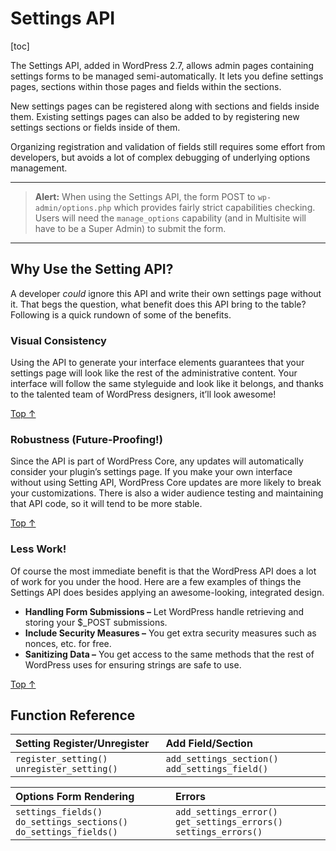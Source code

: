 # Settings API

[toc]


The Settings API, added in WordPress 2.7, allows admin pages containing settings forms to be managed semi-automatically. It lets you define settings pages, sections within those pages and fields within the sections.

New settings pages can be registered along with sections and fields inside them. Existing settings pages can also be added to by registering new settings sections or fields inside of them.

Organizing registration and validation of fields still requires some effort from developers, but avoids a lot of complex debugging of underlying options management.

---
> **Alert:** When using the Settings API, the form POST to `wp-admin/options.php` which provides fairly strict capabilities checking. Users will need the `manage_options` capability (and in Multisite will have to be a Super Admin) to submit the form.
---

## Why Use the Setting API? 

A developer *could* ignore this API and write their own settings page without it. That begs the question, what benefit does this API bring to the table? Following is a quick rundown of some of the benefits.

### Visual Consistency 

Using the API to generate your interface elements guarantees that your settings page will look like the rest of the administrative content. Your interface will follow the same styleguide and look like it belongs, and thanks to the talented team of WordPress designers, it’ll look awesome!

[Top ↑](https://developer.wordpress.org/plugins/settings/settings-api/#top)

### Robustness (Future-Proofing!)

Since the API is part of WordPress Core, any updates will automatically consider your plugin’s settings page. If you make your own interface without using Setting API, WordPress Core updates are more likely to break your customizations. There is also a wider audience testing and maintaining that API code, so it will tend to be more stable.

[Top ↑](https://developer.wordpress.org/plugins/settings/settings-api/#top)

### Less Work! 

Of course the most immediate benefit is that the WordPress API does a lot of work for you under the hood. Here are a few examples of things the Settings API does besides applying an awesome-looking, integrated design.

- **Handling Form Submissions –** Let WordPress handle retrieving and storing your $_POST submissions.
- **Include Security Measures –** You get extra security measures such as nonces, etc. for free.
- **Sanitizing Data –** You get access to the same methods that the rest of WordPress uses for ensuring strings are safe to use.

[Top ↑](https://developer.wordpress.org/plugins/settings/settings-api/#top)

## Function Reference

| Setting Register/Unregister                 | Add Field/Section                               |
| :------------------------------------------ | :---------------------------------------------- |
| `register_setting()` `unregister_setting()` | `add_settings_section()` `add_settings_field()` |

| Options Form Rendering                                       | Errors                                                       |
| :----------------------------------------------------------- | :----------------------------------------------------------- |
| `settings_fields()` `do_settings_sections()` `do_settings_fields()` | `add_settings_error()` `get_settings_errors()` `settings_errors()` |

 